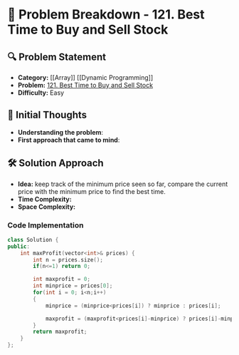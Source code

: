 # 📌 Problem Breakdown - 121. Best Time to Buy and Sell Stock

## 🔍 Problem Statement
- **Category:**  [[Array]] [[Dynamic Programming]]
- **Problem:** [121. Best Time to Buy and Sell Stock](https://leetcode.com/problems/best-time-to-buy-and-sell-stock/)
- **Difficulty:**  Easy 

## 🧠 Initial Thoughts
- **Understanding the problem**:  
- **First approach that came to mind**:  

## 🛠 Solution Approach
- **Idea:**  keep track of the minimum price seen so far, compare the current price with the minimum price to find the best time.
- **Time Complexity:**  
- **Space Complexity:**  

### **Code Implementation**
```c++
class Solution {
public:
    int maxProfit(vector<int>& prices) {
        int n = prices.size();
        if(n<=1) return 0;

        int maxprofit = 0;
        int minprice = prices[0];
        for(int i = 0; i<n;i++)
        {
            minprice = (minprice<prices[i]) ? minprice : prices[i];

            maxprofit = (maxprofit<prices[i]-minprice) ? prices[i]-minprice : maxprofit;
        }
        return maxprofit;
    }
};
```

